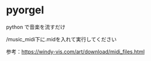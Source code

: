 # pyorgel

python で音楽を流すだけ

/music_midi下に.midを入れて実行してください

参考：https://windy-vis.com/art/download/midi_files.html

